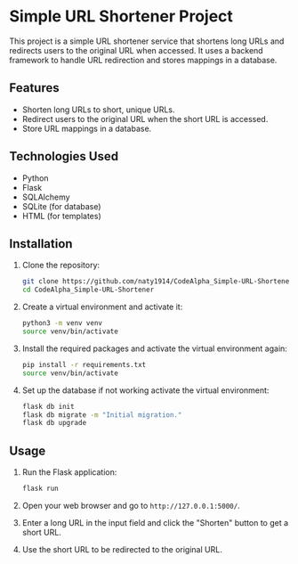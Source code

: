 # Simple URL Shortener Project

This project is a simple URL shortener service that shortens long URLs and redirects users to the original URL when accessed. It uses a backend framework to handle URL redirection and stores mappings in a database.

## Features

- Shorten long URLs to short, unique URLs.
- Redirect users to the original URL when the short URL is accessed.
- Store URL mappings in a database.

## Technologies Used

- Python
- Flask
- SQLAlchemy
- SQLite (for database)
- HTML (for templates)

## Installation

1. Clone the repository:
    ```sh
    git clone https://github.com/naty1914/CodeAlpha_Simple-URL-Shortener.git
    cd CodeAlpha_Simple-URL-Shortener
    ```

2. Create a virtual environment and activate it:
    ```sh
    python3 -m venv venv
    source venv/bin/activate
    ```

3. Install the required packages and activate the virtual environment again:
    ```sh
    pip install -r requirements.txt
    source venv/bin/activate
    ```

4. Set up the database if not working activate the virtual environment:
    ```sh
    flask db init
    flask db migrate -m "Initial migration."
    flask db upgrade
    ```

## Usage

1. Run the Flask application:
    ```sh
    flask run
    ```

2. Open your web browser and go to `http://127.0.0.1:5000/`.

3. Enter a long URL in the input field and click the "Shorten" button to get a short URL.

4. Use the short URL to be redirected to the original URL.

